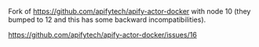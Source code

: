 Fork of https://github.com/apifytech/apify-actor-docker with node 10 (they bumped to 12 and this has some backward incompatibilities).

https://github.com/apifytech/apify-actor-docker/issues/16
